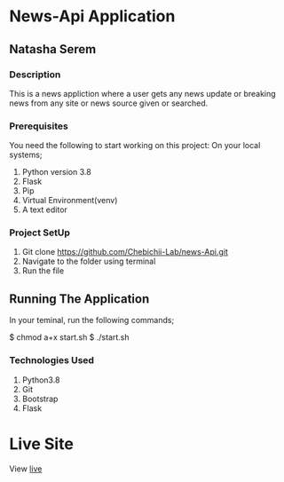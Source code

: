 # News-Api Application

## Natasha Serem

### Description
This is a news appliction where a user gets any news update or breaking news from any site 
or news source given or searched.

### Prerequisites
You need the following to start working on this project:
On your local systems;

1. Python version 3.8
2. Flask
3. Pip
4. Virtual Environment(venv)
5. A text editor

### Project SetUp
1. Git clone https://github.com/Chebichii-Lab/news-Api.git
2. Navigate to the folder using terminal
3. Run the file

## Running The Application
In your teminal, run the following commands;

$ chmod a+x start.sh
$ ./start.sh

### Technologies Used
1. Python3.8
2. Git
3. Bootstrap
4. Flask

# Live Site
View [live](https://newsapp24.herokuapp.com/)